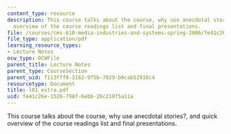 ```yaml
---
content_type: resource
description: This course talks about the course, why use anecdotal stories?, and quick
  overview of the course readings list and final presentations.
file: /courses/cms-610-media-industries-and-systems-spring-2006/fe41c26e1526798f6ebb26c210f5a11a_l01_extra.pdf
file_type: application/pdf
learning_resource_types:
- Lecture Notes
ocw_type: OCWFile
parent_title: Lecture Notes
parent_type: CourseSection
parent_uid: f113fff8-3162-9f5b-7029-b6cab52916c4
resourcetype: Document
title: l01_extra.pdf
uid: fe41c26e-1526-798f-6ebb-26c210f5a11a
---
```

This course talks about the course, why use anecdotal stories?, and quick overview of the course readings list and final presentations.


